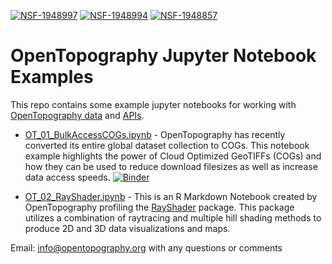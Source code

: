 [![NSF-1948997](https://img.shields.io/badge/NSF-1948997-blue.svg)](https://nsf.gov/awardsearch/showAward?AWD_ID=1948997) 
[![NSF-1948994](https://img.shields.io/badge/NSF-1948994-blue.svg)](https://nsf.gov/awardsearch/showAward?AWD_ID=1948994)
[![NSF-1948857](https://img.shields.io/badge/NSF-1948857-blue.svg)](https://nsf.gov/awardsearch/showAward?AWD_ID=1948857)

# OpenTopography Jupyter Notebook Examples

This repo contains some example jupyter notebooks for working with [OpenTopography data](https://opentopography.org/) and [APIs](https://opentopography.org/developers#API).

* [OT_01_BulkAccessCOGs.ipynb](https://github.com/OpenTopography/Jupyter/blob/main/OT_01_BulkAccessCOGs.ipynb) - OpenTopography has recently converted its entire global dataset collection to COGs. This notebook example highlights the power of Cloud Optimized GeoTIFFs (COGs) and how they can be used to reduce download filesizes as well as increase data access speeds.
[![Binder](https://mybinder.org/badge_logo.svg)](https://mybinder.org/v2/gh/OpenTopography/Jupyter/main?filepath=OT_01_BulkAccessCOGs.ipynb)

* [OT_02_RayShader.ipynb](https://github.com/OpenTopography/Jupyter/blob/main/OT_02_RayShader.ipynb) - This is an R Markdown Notebook created by OpenTopography profiling the [RayShader](https://cran.r-project.org/web/packages/rayshader/rayshader.pdf) package. This package utilizes a combination of raytracing and multiple hill shading methods to produce 2D and 3D data visualizations and maps.

Email: info@opentopography.org with any questions or comments
